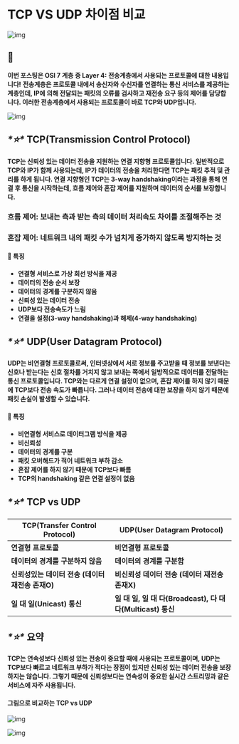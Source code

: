 # TCP VS UDP 차이점 비교





![img](https://blog.kakaocdn.net/dn/deEEUw/btrlvB73u0Y/bK3t2Ld6mySEEQKB9lKHo0/img.png)



## **🚀**

**이번 포스팅은 OSI 7 계층 중 Layer 4: 전송계층에서 사용되는 프로토콜에 대한 내용입니다!**
 **전송계층은 프로토콜 내에서 송신자와 수신자를 연결하는 통신 서비스를 제공하는 계층인데,
IP에 의해 전달되는 패킷의 오류를 검사하고 재전송 요구 등의 제어를 담당합니다.
이러한 전송계층에서 사용되는 프로토콜이 바로 TCP와 UDP입니다.**



![img](https://blog.kakaocdn.net/dn/MXeVk/btrlAsb95n7/UIgKKI5lhIvpb3YfPxQhf0/img.jpg)



 

## ***\*⭐️\** TCP(Transmission Control Protocol)**

**TCP는 신뢰성 있는 데이터 전송을 지원하는 연결 지향형 프로토콜입니다. 일반적으로 TCP와 IP가 함께 사용되는데, IP가 데이터의 전송을 처리한다면 TCP는 패킷 추적 및 관리를 하게 됩니다. 연결 지향형인 TCP는 3-way handshaking이라는 과정을 통해 연결 후 통신을 시작하는데, 흐름 제어와 혼잡 제어를 지원하며 데이터의 순서를 보장합니다.**

### **흐름 제어: 보내는 측과 받는 측의 데이터 처리속도 차이를 조절해주는 것**

### **혼잡 제어: 네트워크 내의 패킷 수가 넘치게 증가하지 않도록 방지하는 것**

####  

#### **🔎 특징**

- **연결형 서비스로 가상 회선 방식을 제공**
- **데이터의 전송 순서 보장**
- **데이터의 경계를 구분하지 않음**
- **신뢰성 있는 데이터 전송**
- **UDP보다 전송속도가 느림**
- **연결을 설정(3-way handshaking)과 해제(4-way handshaking)**

 

## ***\*⭐️\** UDP(User Datagram Protocol)**

**UDP는 비연결형 프로토콜로써, 인터넷상에서 서로 정보를 주고받을 때 정보를 보낸다는 신호나 받는다는 신호 절차를 거치지 않고 보내는 쪽에서 일방적으로 데이터를 전달하는 통신 프로토콜입니다. TCP와는 다르게 연결 설정이 없으며, 혼잡 제어를 하지 않기 때문에 TCP보다 전송 속도가 빠릅니다. 그러나 데이터 전송에 대한 보장을 하지 않기 때문에 패킷 손실이 발생할 수 있습니다.**

 

#### **🔎 특징**

- **비연결형 서비스로 데이터그램 방식을 제공**
- **비신뢰성**
- **데이터의 경계를 구분**
- **패킷 오버해드가 적어 네트워크 부하 감소**
- **혼잡 제어를 하지 않기 때문에 TCP보다 빠름**
- **TCP의 handshaking 같은 연결 설정이 없음**

 

 

## ***\*⭐️\** TCP vs UDP**

| **TCP(Transfer Control Protocol)**               | **UDP(User Datagram Protocol)**                             |
| ------------------------------------------------ | ----------------------------------------------------------- |
| **연결형 프로토콜**                              | **비연결형 프로토콜**                                       |
| **데이터의 경계를 구분하지 않음**                | **데이터의 경계를 구분함**                                  |
| **신뢰성있는 데이터 전송 (데이터 재전송 존재O)** | **비신뢰성 데이터 전송 (데이터 재전송 존재X)**              |
| **일 대 일(Unicast) 통신**                       | **일 대 일, 일 대 다(Broadcast), 다 대 다(Multicast) 통신** |

 

 

 

## ***\*⭐️\** 요약**

**TCP는 연속성보다 신뢰성 있는 전송이 중요할 때에 사용되는 프로토콜이며,
UDP는 TCP보다 빠르고 네트워크 부하가 적다는 장점이 있지만 신뢰성 있는 데이터 전송을 보장하지는 않습니다.
그렇기 때문에 신뢰성보다는 연속성이 중요한 실시간 스트리밍과 같은 서비스에 자주 사용됩니다.**

 

 

#### **그림으로 비교하는 TCP vs UDP**



![img](https://blog.kakaocdn.net/dn/0E71C/btrlA7FPUnj/sC9ZwQKWS6G5st0KtJwrK0/img.png)

![img](https://blog.kakaocdn.net/dn/bUl39w/btrlDXobQDK/iTeMkl6e2YYEYrNguUijT1/img.webp)



 

 

 
